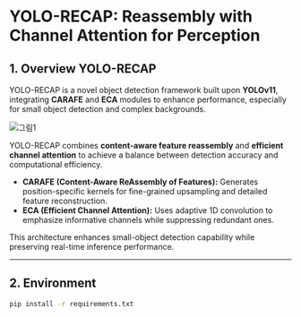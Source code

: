 # YOLO-RECAP: Reassembly with Channel Attention for Perception

## 1. Overview YOLO-RECAP
YOLO-RECAP is a novel object detection framework built upon **YOLOv11**, integrating **CARAFE** and **ECA** modules to enhance performance, especially for small object detection and complex backgrounds.

![그림1](https://github.com/user-attachments/assets/d9db2e55-4bb7-4fac-a25e-38529d3fc081)

YOLO-RECAP combines **content-aware feature reassembly** and **efficient channel attention** to achieve a balance between detection accuracy and computational efficiency.  
- **CARAFE (Content-Aware ReAssembly of Features):** Generates position-specific kernels for fine-grained upsampling and detailed feature reconstruction.  
- **ECA (Efficient Channel Attention):** Uses adaptive 1D convolution to emphasize informative channels while suppressing redundant ones.  

This architecture enhances small-object detection capability while preserving real-time inference performance.

---

## 2. Environment
```bash
pip install -r requirements.txt
